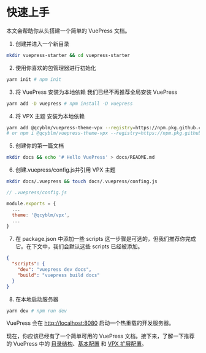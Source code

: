 # 快速上手
本文会帮助你从头搭建一个简单的 VuePress 文档。
1. 创建并进入一个新目录
``` sh
mkdir vuepress-starter && cd vuepress-starter
```
2. 使用你喜欢的包管理器进行初始化
``` sh
yarn init # npm init
```
3. 将 VuePress 安装为本地依赖  我们已经不再推荐全局安装 VuePress
``` sh
yarn add -D vuepress # npm install -D vuepress
```
4. 将 VPX 主题 安装为本地依赖
``` sh
yarn add @qcyblm/vuepress-theme-vpx --registry=https://npm.pkg.github.com/
# or npm i @qcyblm/vuepress-theme-vpx --registry=https://npm.pkg.github.com/
```
5. 创建你的第一篇文档
``` sh
mkdir docs && echo '# Hello VuePress' > docs/README.md
```
6. 创建.vuepress/config.js并引用 VPX 主题
``` sh
mkdir docs/.vuepress && touch docs/.vuepress/confing.js
```
``` js
// .vuepress/config.js

module.exports = {
  ...
  theme: '@qcyblm/vpx',
  ...
}
```
7. 在 package.json 中添加一些 scripts
这一步骤是可选的，但我们推荐你完成它。在下文中，我们会默认这些 scripts 已经被添加。
``` json
{
  "scripts": {
    "dev": "vuepress dev docs",
    "build": "vuepress build docs"
  }
}
```
8. 在本地启动服务器
``` sh
yarn dev # npm run dev
```
VuePress 会在 [http://localhost:8080](http://localhost:8080) 启动一个热重载的开发服务器。

现在，你应该已经有了一个简单可用的 VuePress 文档。接下来，了解一下推荐的 VuePress 中的 [目录结构](https://v1.vuepress.vuejs.org/zh/guide/directory-structure.html)、[基本配置](https://v1.vuepress.vuejs.org/zh/config/) 和 [VPX 扩展配置](../config/)。